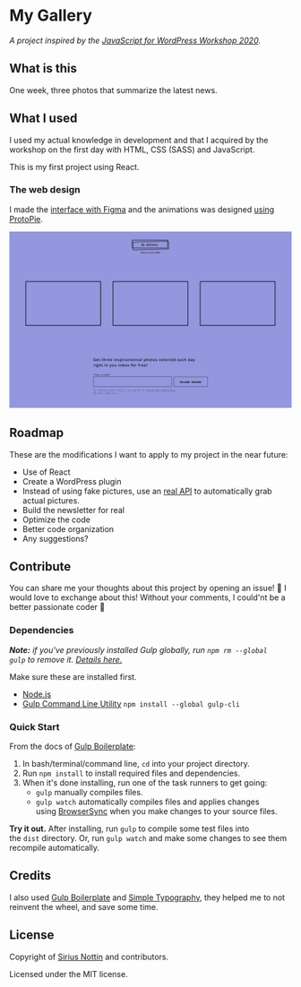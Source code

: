 # My Gallery

*A project inspired by the [JavaScript for WordPress Workshop 2020](https://github.com/siriusnottin/jsforwp-conf-workshop-2020).*

## What is this

One week, three photos that summarize the latest news.

## What I used

I used my actual knowledge in development and that I acquired by the workshop on the first day with HTML, CSS (SASS) and JavaScript.

This is my first project using React.

### The web design

I made the [interface with Figma](https://www.figma.com/file/E3dKgosEeflZCEPVOkWIbr9Y/jsforwp-conf-workshop-2020?node-id=1%3A2) and the animations was designed [using ProtoPie](https://share.protopie.io/aiVA4d3StFW).

![The interface of the website](interface.png)

## Roadmap

These are the modifications I want to apply to my project in the near future:

- Use of React
- Create a WordPress plugin
- Instead of using fake pictures, use an [real API](https://api.ap.org/media/v/docs/api/) to automatically grab actual pictures.
- Build the newsletter for real
- Optimize the code
- Better code organization
- Any suggestions?

## Contribute

You can share me your thoughts about this project by opening an issue! 🚀
I would love to exchange about this! Without your comments, I could'nt be a better passionate coder 💪

### **Dependencies**

***Note:** if you've previously installed Gulp globally, run `npm rm --global gulp` to remove it. [Details here.](https://medium.com/gulpjs/gulp-sips-command-line-interface-e53411d4467)*

Make sure these are installed first.

- [Node.js](http://nodejs.org/)
- [Gulp Command Line Utility](http://gulpjs.com/) `npm install --global gulp-cli`

### Quick Start

From the docs of [Gulp Boilerplate](https://github.com/cferdinandi/gulp-boilerplate):

1. In bash/terminal/command line, `cd` into your project directory.
2. Run `npm install` to install required files and dependencies.
3. When it's done installing, run one of the task runners to get going:
    - `gulp` manually compiles files.
    - `gulp watch` automatically compiles files and applies changes using [BrowserSync](https://browsersync.io/) when you make changes to your source files.

**Try it out.** After installing, run `gulp` to compile some test files into the `dist` directory. Or, run `gulp watch` and make some changes to see them recompile automatically.

## Credits

I also used [Gulp Boilerplate](https://github.com/cferdinandi/gulp-boilerplate) and [Simple Typography](https://github.com/AdamMarsden/simple-typography), they helped me to not reinvent the wheel, and save some time.

## License

Copyright of [Sirius Nottin](https://nottin.me/) and contributors.

Licensed under the MIT license.
